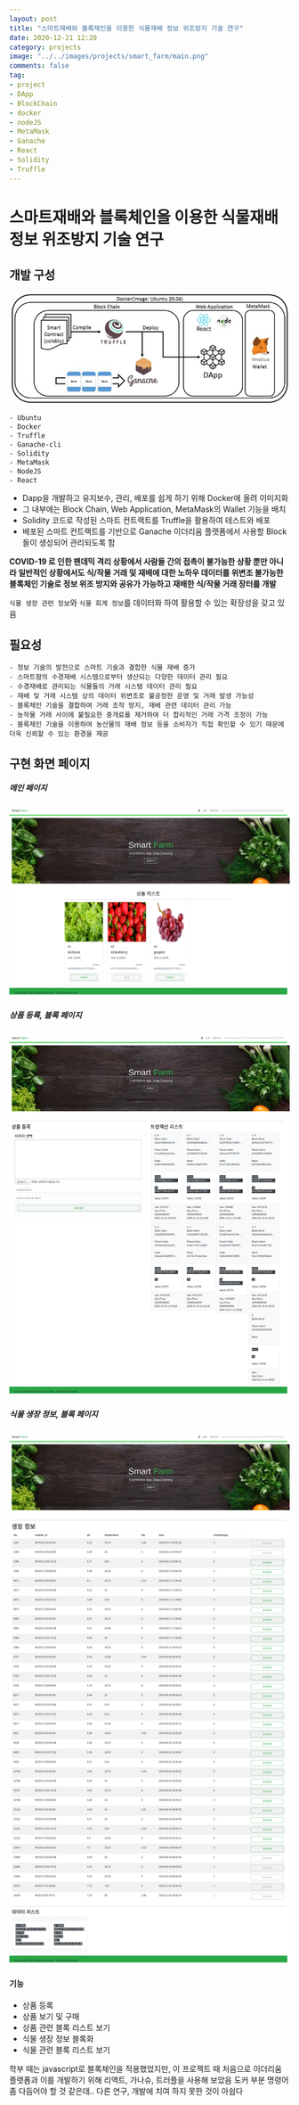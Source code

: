 ```yaml
---
layout: post
title: "스마트재배와 블록체인을 이용한 식물재배 정보 위조방지 기술 연구"
date: 2020-12-21 12:20
category: projects
image: "../../images/projects/smart_farm/main.png"
comments: false
tag:
- project
- DApp
- BlockChain
- docker
- nodeJS
- MetaMask
- Ganache
- React
- Solidity
- Truffle
---
```

# 스마트재배와 블록체인을 이용한 식물재배 정보 위조방지 기술 연구

## 개발 구성
![structure](../../images/projects/smart_farm/structure.JPG)
```
- Ubuntu
- Docker
- Truffle
- Ganache-cli
- Solidity
- MetaMask
- NodeJS
- React
```

* Dapp을 개발하고 유지보수, 관리, 배포를 쉽게 하기 위해 Docker에 올려 이미지화
* 그 내부에는 Block Chain, Web Application, MetaMask의 Wallet 기능을 배치
* Solidity 코드로 작성된 스마트 컨트랙트를 Truffle을 활용하여 테스트와 배포
* 배포된 스마트 컨트랙트를 기반으로 Ganache 이더리움 플랫폼에서 사용할 Block들이 생성되어 관리되도록 함  

**COVID-19 로 인한 팬데믹 격리 상황에서 사람들 간의 접촉이 불가능한 상황 뿐만 아니라
일반적인 상황에서도 식/작물 거래 및 재배에 대한 노하우 데이터를 위변조 불가능한 블록체인 기술로 정보 위조 방지와 공유가 가능하고
재배한 식/작물 거래 장터를 개발**

`식물 생장 관련 정보`와 `식물 회계 정보`를 데이터화 하여 활용할 수 있는 확장성을 갖고 있음  

## 필요성
```
- 정보 기술의 발전으로 스마트 기술과 결합한 식물 재배 증가
- 스마트팜의 수경재배 시스템으로부터 생산되는 다양한 데이터 관리 필요
- 수경재배로 관리되는 식물들의 거래 시스템 데이터 관리 필요
- 재배 및 거래 시스템 상의 데이터 위변조로 불공정한 운영 및 거래 발생 가능성
- 블록체인 기술을 결합하여 거래 조작 방지, 재배 관련 데이터 관리 가능
- 농작물 거래 사이에 불필요한 중개료를 제거하여 더 합리적인 거래 가격 조정이 가능
- 블록체인 기술을 이용하여 농산물의 재배 정보 등을 소비자가 직접 확인할 수 있기 때문에 더욱 신뢰할 수 있는 환경을 제공
```

## 구현 화면 페이지
##### 메인 페이지
![main](../../images/projects/smart_farm/main.png)
##### 상품 등록, 블록 페이지
![items](../../images/projects/smart_farm/items.png)
##### 식물 생장 정보, 블록 페이지
![growth](../../images/projects/smart_farm/growth.png)

#### 기능
* 상품 등록 
* 상품 보기 및 구매
* 상품 관련 블록 리스트 보기
* 식물 생장 정보 블록화
* 식물 관련 블록 리스트 보기


학부 때는 javascript로 블록체인을 적용했었지만, 이 프로젝트 때 처음으로 이더리움 플랫폼과 이를 개발하기 위해 리액트, 가나슈, 트러플을 사용해 보았음
도커 부분 명령어 좀 다듬어야 할 것 같은데.. 다른 연구, 개발에 치여 하지 못한 것이 아쉽다

